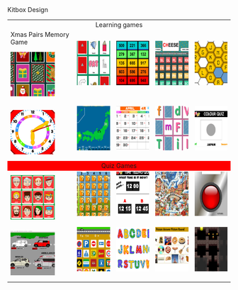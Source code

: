 <!DOCTYPE html>
<html>
<head>
<meta http-equiv="Content-Type" content="text/html; charset=UTF-8">
 
<link rel="stylesheet" href="assets/stylesheet.css" type="text/css">

 </head>
 <body>
<div id="headerTitle"> Kitbox Design</div>
<p></p>
<p></p>
<div align="center"><!-- centering div starts-->
<div id="container" ><!-- main container starts-->

<table align="center" width="800px" height="600px" bgcolor="">
<tr>
<td colspan="5" align="center" class="header">
Learning games
</td>
</tr>

<tr>
<td>
Xmas Pairs Memory Game<p>
<a href="xmaspairsfree.exe" alt="Memory pairs game with a Christmas theme"><img src="assets/1.jpg" width="100" height="100"></a> &nbsp;
</td>
<td>
<img src="assets/2.jpg" width="100" height="100"> &nbsp;
</td>
<td>
<img src="assets/3.jpg" width="100" height="100"> &nbsp;
</td>
<td>
<img src="assets/4.jpg" width="100" height="100"> &nbsp;
</td>
<td>
<img src="assets/5.jpg" width="100" height="100"> &nbsp;
</td>
</tr>

<tr>
<td>
<img src="assets/6.jpg" width="100" height="100"> &nbsp;
</td>
<td>
<img src="assets/7.jpg" width="100" height="100"> &nbsp;
</td>
<td>
<img src="assets/8.jpg" width="100" height="100"> &nbsp;
</td>
<td>
<img src="assets/9.jpg" width="100" height="100"> &nbsp;
</td>
<td>
<img src="assets/10.jpg" width="100" height="100"> &nbsp;
</td>
</tr>
<tr >
<td colspan="5" align="center" bgcolor="#ff0000">
Quiz Games
</td>
</tr>
<tr>
<td>
<img src="assets/11.jpg" width="100" height="100"> &nbsp;
</td>
<td>
<img src="assets/12.jpg" width="100" height="100"> &nbsp;
</td>
<td>
<img src="assets/13.jpg" width="100" height="100"> &nbsp;
</td>
<td>
<img src="assets/14.jpg" width="100" height="100"> &nbsp;
</td>
<td>
<img src="assets/15.jpg" width="100" height="100"> &nbsp;
</td>
</tr>
<tr>
<td>
<img src="assets/16.jpg" width="100" height="100"> &nbsp;
</td>
<td>
<img src="assets/17.jpg" width="100" height="100"> &nbsp;
</td>
<td>
<img src="assets/18.jpg" width="100" height="100"> &nbsp;
</td>
<td>
<img src="assets/19.jpg" width="100" height="100"> &nbsp;
</td>
<td>
<img src="assets/20.jpg" width="100" height="100"> &nbsp;
</td>
</tr> 
</table> 
 
</div> <!-- main container ends-->
</div> <!-- centering div ends-->

 
</body>


















</html>

